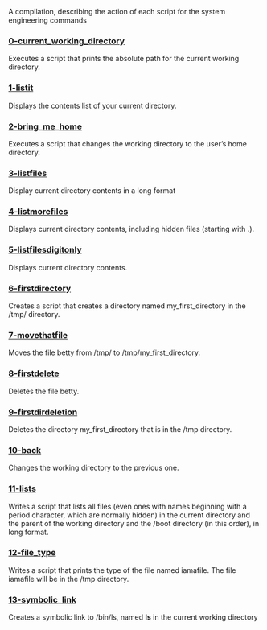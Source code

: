 A compilation, describing the action of each script for the system engineering commands

### [0-current_working_directory](0-current_working_directory)
Executes a script that prints the absolute path for the current working directory.

### [1-listit](1-listit)
Displays the contents list of your current directory.

### [2-bring_me_home](2-bring_me_home)
Executes a script that changes the working directory to the user’s home directory.

### [3-listfiles](3-listfiles)
Display current directory contents in a long format

### [4-listmorefiles](4-listmorefiles)
Displays current directory contents, including hidden files (starting with .).

### [5-listfilesdigitonly](5-listfilesdigitonly)
Displays current directory contents.

### [6-firstdirectory](6-firstdirectory)
Creates a script that creates a directory named my_first_directory in the /tmp/ directory.

### [7-movethatfile](7-movethatfile)
Moves the file betty from /tmp/ to /tmp/my_first_directory.

### [8-firstdelete](8-firstdelete)
Deletes the file betty.

### [9-firstdirdeletion](9-firstdirdeletion)
Deletes the directory my_first_directory that is in the /tmp directory.

### [10-back](10-back)
Changes the working directory to the previous one.

### [11-lists](11-lists)
Writes a script that lists all files (even ones with names beginning with a period character, which are normally hidden) in the current directory and the parent of the working directory and the /boot directory (in this order), in long format.

### [12-file_type](12-file_type)
Writes a script that prints the type of the file named iamafile. The file iamafile will be in the /tmp directory.

### [13-symbolic_link](13-symbolic_link)
Creates a symbolic link to /bin/ls, named __ls__ in the current working directory